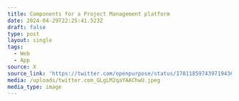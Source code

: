 ```yaml
---
title: Components for a Project Management platform
date: 2024-04-29T22:25:41.523Z
draft: false
type: post
layout: single
tags:
  - Web
  - App
source: X
source_link: 'https://twitter.com/openpurpose/status/1781185974397194365'
media: /uploads/twitter.com_GLgLM2qaYAAChwU.jpeg
media_type: image
---
```


